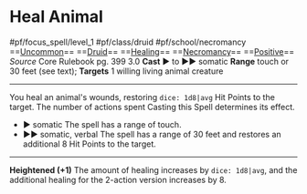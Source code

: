 # Heal Animal
#pf/focus_spell/level_1 #pf/class/druid #pf/school/necromancy 
==[Uncommon](../../../Traits/Uncommon.md)== ==[Druid](../../../Traits/Druid.md)== ==[Healing](../../../Traits/Healing.md)== ==[Necromancy](../../../Traits/Necromancy.md)== ==[Positive](../../../Traits/Positive.md)==
*Source* Core Rulebook pg. 399 3.0
**Cast** ► to ►► somatic
**Range** touch or 30 feet (see text); **Targets** 1 willing living animal creature

---
You heal an animal's wounds, restoring `dice: 1d8|avg` Hit Points to the target. The number of actions spent Casting this Spell determines its effect.
- ► somatic The spell has a range of touch.
- ►► somatic, verbal The spell has a range of 30 feet and restores an additional 8 Hit Points to the target.

<hr>

**Heightened (+1)** The amount of healing increases by `dice: 1d8|avg`, and the additional healing for the 2-action version increases by 8.